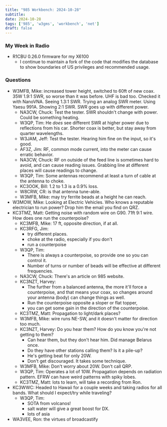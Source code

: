 ```yaml
---
title: "985 Workbench: 2024-10-28"
subtitle:
date: 2024-10-28
tags: ['985', 'w3gms', 'workbench', 'net']
draft: false
---
```


### My Week in Radio
- R1CBU 0.26.0 firmware for my X6100
  - I continue to maintain a fork
    of the code that modifies the database
    to show boundaries of US privileges and recommended usage.
### Questions
- W3MFB, Mike: increased tower height, switched to 60ft of new coax. 35W
  1.9:1 SWR, so worse than it was before. UHF is bad too.
  Checked it with NanoVNA. Seeing 1.3:1 SWR. Trying an analog SWR meter.
  Using Yaesu 991A. Showing 2:1 SWR. SWR goes up with different power.
  - NA3CW, Chuck: Test the tester. SWR shouldn't change with power.
    Could be something heating.
  - W3QP, Tim: He _does_ see different SWR at higher power due to reflections
    from his car. Shorter coax is better, but stay away from quarter wavelengths.
  - W3JAM, Jeff: Test the tester. Hearing him fine on the input, so it's good.
  - AF3Z, Jim: RF, common mode current, into the meter can cause erratic behavior.
  - NA3CW, Chuck: RF on outside of the feed line is sometimes hard to avoid,
    and can cause reading issues. Grabbing line at different places will
    cause readings to change.
  - W3QP, Tim: Some antennas recommend at least a turn of cable
    at the antenna to choke.
  - KC3OOK, Bill: 1.2 to 1.3 is a 0.9% loss.
  - W8CRW, CR: is that antenna tune-able.
  - W3MFB, Mike: may try ferrite beads at a height he can reach.
- W3MOW, Mike: Looking at Electric Vehicles. Who knows a reputable electrician
  to run power? Drop him the email you find on QRZ.
- KC3TMZ, Matt: Getting noise with random wire on G90. 71ft 9:1 wire.
  How does one run the counterpoise?
  - KC3MFB, Mike: 17 ft, opposite direction, if at all.
  - KC3RFG, Jim:
    - try different places.
    - choke at the radio, especially if you don't
    - run a counterpoise
  - W3QP, Tim:
    - There is always a counterpoise, so provide one so you can control it.
    - Number of turns or number of beads will be effective
      at different frequencies.
  - NA3CW, Chuck: There's an article on 985 website.
  - KC3NZT, Harvey:
    - The further from a balanced antenna, the more it'll force a counterpoise, 
      and that means your coax, so changes around your antenna (body)
      can change things as well.
    - Run the counterpoise opposite a sloper or flat topper,
    - you can get some gain in the direction of the counterpoise.
  - KC3TMZ, Matt: Propagation to light/dark places?
  - W3MFB, Mike: wire runs NE-SW, and it doesn't matter for direction too much.
  - KC3NZT, Harvey: Do you hear them? How do you know you're not getting to them?
    - Can hear them, but they don't hear him. Did manage Belarus once.
    - Do they have other stations calling them? Is it a pile-up?
    - He's getting beat for only 20W.
    - Don't get discouraged. It takes some technique.
  - W3MFB, Mike: Don't worry about 20W. Don't call QRP.
  - W3QP, Tim: Operates a lot of 10W. Propagation depends on radiation pattern.
    EFRW can have weird patterns with spiky lobes.
  - KC3TMZ, Matt: lots to learn, will take a recording from Ron.
- KC3WWC: Headed to Hawaii for a couple weeks and taking radios for all bands.
  What should I expect/try while traveling?
  - W3QP, Tim:
    - SOTA from volcanos!
    - salt water will give a great boost for DX.
    - lots of asia
- WA3VEE, Ron: the virtues of broadcastify

<!--more-->
